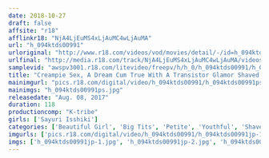 ```yaml
---
date: 2018-10-27
draft: false
affsite: "r18"
afflinkr18: "NjA4LjEuMS4xLjAuMC4wLjAuMA"
url: "h_094ktds00991"
urloriginal: "http://www.r18.com/videos/vod/movies/detail/-/id=h_094ktds00991"
urlfinal: "http://media.r18.com/track/NjA4LjEuMS4xLjAuMC4wLjAuMA/videos/vod/movies/detail/-/id=h_094ktds00991"
samplevid: "awspv3001.r18.com/litevideo/freepv/h/h_0/h_094ktds00991/h_094ktds00991_dmb_w.mp4"
title: "Creampie Sex, A Dream Cum True With A Transistor Glamor Shaved Pussy Beautiful Girl Sayuri Isshiki"
mainimgurl: "pics.r18.com/digital/video/h_094ktds00991/h_094ktds00991ps.jpg"
mainimgs: "h_094ktds00991ps.jpg"
releasedate: "Aug. 08, 2017"
duration: 118
productioncomp: "K-tribe"
girls: ['Sayuri Isshiki']
categories: ['Beautiful Girl', 'Big Tits', 'Petite', 'Youthful', 'Shaved Pussy', 'Featured Actress', 'Creampie', 'Hi-Def']
imgurls: ['pics.r18.com/digital/video/h_094ktds00991/h_094ktds00991jp-1.jpg', 'pics.r18.com/digital/video/h_094ktds00991/h_094ktds00991jp-2.jpg', 'pics.r18.com/digital/video/h_094ktds00991/h_094ktds00991jp-3.jpg', 'pics.r18.com/digital/video/h_094ktds00991/h_094ktds00991jp-4.jpg', 'pics.r18.com/digital/video/h_094ktds00991/h_094ktds00991jp-5.jpg', 'pics.r18.com/digital/video/h_094ktds00991/h_094ktds00991jp-6.jpg', 'pics.r18.com/digital/video/h_094ktds00991/h_094ktds00991jp-7.jpg', 'pics.r18.com/digital/video/h_094ktds00991/h_094ktds00991jp-8.jpg', 'pics.r18.com/digital/video/h_094ktds00991/h_094ktds00991jp-9.jpg', 'pics.r18.com/digital/video/h_094ktds00991/h_094ktds00991jp-10.jpg', 'pics.r18.com/digital/video/h_094ktds00991/h_094ktds00991jp-11.jpg', 'pics.r18.com/digital/video/h_094ktds00991/h_094ktds00991jp-12.jpg', 'pics.r18.com/digital/video/h_094ktds00991/h_094ktds00991jp-13.jpg', 'pics.r18.com/digital/video/h_094ktds00991/h_094ktds00991jp-14.jpg', 'pics.r18.com/digital/video/h_094ktds00991/h_094ktds00991jp-15.jpg', 'pics.r18.com/digital/video/h_094ktds00991/h_094ktds00991jp-16.jpg', 'pics.r18.com/digital/video/h_094ktds00991/h_094ktds00991jp-17.jpg', 'pics.r18.com/digital/video/h_094ktds00991/h_094ktds00991jp-18.jpg', 'pics.r18.com/digital/video/h_094ktds00991/h_094ktds00991jp-19.jpg', 'pics.r18.com/digital/video/h_094ktds00991/h_094ktds00991jp-20.jpg']
imgs: ['h_094ktds00991jp-1.jpg', 'h_094ktds00991jp-2.jpg', 'h_094ktds00991jp-3.jpg', 'h_094ktds00991jp-4.jpg', 'h_094ktds00991jp-5.jpg', 'h_094ktds00991jp-6.jpg', 'h_094ktds00991jp-7.jpg', 'h_094ktds00991jp-8.jpg', 'h_094ktds00991jp-9.jpg', 'h_094ktds00991jp-10.jpg', 'h_094ktds00991jp-11.jpg', 'h_094ktds00991jp-12.jpg', 'h_094ktds00991jp-13.jpg', 'h_094ktds00991jp-14.jpg', 'h_094ktds00991jp-15.jpg', 'h_094ktds00991jp-16.jpg', 'h_094ktds00991jp-17.jpg', 'h_094ktds00991jp-18.jpg', 'h_094ktds00991jp-19.jpg', 'h_094ktds00991jp-20.jpg']
---
```

